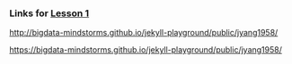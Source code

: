 ### Links for [Lesson 1](https://github.com/bigdata-mindstorms/jekyll-playground/tree/gh-pages/lessons/01)

http://bigdata-mindstorms.github.io/jekyll-playground/public/jyang1958/

https://bigdata-mindstorms.github.io/jekyll-playground/public/jyang1958/
